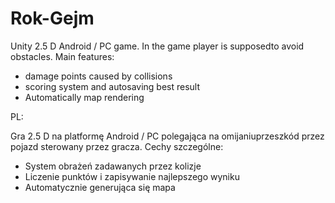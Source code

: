 # Rok-Gejm
Unity 2.5 D Android / PC game. In the game player is supposedto avoid obstacles.
Main features:
- damage points caused by collisions 
- scoring system and autosaving best result
- Automatically map rendering

PL:

Gra 2.5 D na platformę Android / PC polegająca na omijaniuprzeszkód przez pojazd sterowany przez gracza.
Cechy szczególne:
- System obrażeń zadawanych przez kolizje
- Liczenie punktów i zapisywanie najlepszego wyniku
- Automatycznie generująca się mapa
